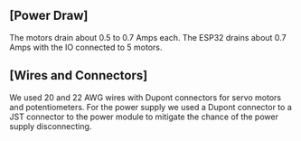 ## [Power Draw]
The motors drain about 0.5 to 0.7 Amps each.
The ESP32 drains about 0.7 Amps with the IO connected to 5 motors.

## [Wires and Connectors]
We used 20 and 22 AWG wires with Dupont connectors for servo motors and potentiometers. For the power supply we used a Dupont connector to a JST connector to the power module to mitigate the chance of the power supply disconnecting.
